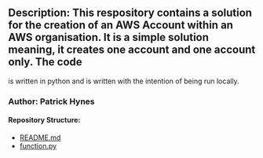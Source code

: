 ## Description: This respository contains a solution for the creation of an AWS Account within an AWS organisation. It is a simple solution meaning, it creates one account and one account only. The code 
is written in python and is written with the intention of being run locally.



### Author: Patrick Hynes


#### Repository Structure:

* [README.md](README.md)
* [function.py](function.py)